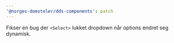 ```yaml
---
'@norges-domstoler/dds-components': patch
---
```


Fikser en bug der `<Select>` lukket dropdown når options endret seg dynamisk.
